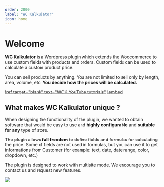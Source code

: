 ```yaml
---
order: 2000
label: "WC Kalkulator"
icon: home
---
```


# Welcome

**WC Kalkulator** is a Wordpress plugin which extends the Woocommerce to use custom fields with products and orders.
Custom fields can be used to calculate a custom product price.

You can sell products by anything. You are not limited to sell only by length, area, volume, etc. **You decide how the prices will be calculated.**

[!ref target="blank" text="WCK YouTube tutorials"](https://www.youtube.com/channel/UCnMHay68CLmOtfRuCqlUuDg)
[!embed](https://youtu.be/Jrc1dXof_pw)

## What makes **WC Kalkulator** unique ?

When designing the functionality of the plugin, we wanted to obtain software that would be easy to use and **highly configurable** and **suitable for any** type of store. 

The plugin allows **full freedom** to define fields and formulas for calculating the price. 
Some of fields are not used in formulas, but you can use it to get informations from Customer (for example: text, date, date range, color, dropdown, etc.)

The plugin is designed to work with multisite mode. We encourage you to contact us and request new features.

![](../images/product_page_example.png)
